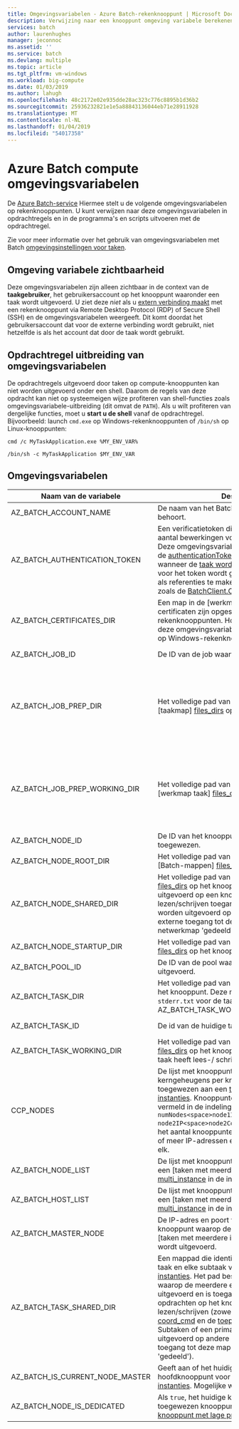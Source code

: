 ```yaml
---
title: Omgevingsvariabelen - Azure Batch-rekenknooppunt | Microsoft Docs
description: Verwijzing naar een knooppunt omgeving variabele berekenen voor Azure Batch-analyses.
services: batch
author: laurenhughes
manager: jeconnoc
ms.assetid: ''
ms.service: batch
ms.devlang: multiple
ms.topic: article
ms.tgt_pltfrm: vm-windows
ms.workload: big-compute
ms.date: 01/03/2019
ms.author: lahugh
ms.openlocfilehash: 48c2172e02e935dde28ac323c776c8895b1d36b2
ms.sourcegitcommit: 25936232821e1e5a88843136044eb71e28911928
ms.translationtype: MT
ms.contentlocale: nl-NL
ms.lasthandoff: 01/04/2019
ms.locfileid: "54017358"
---
```

# <a name="azure-batch-compute-node-environment-variables"></a>Azure Batch compute omgevingsvariabelen

De [Azure Batch-service](https://azure.microsoft.com/services/batch/) Hiermee stelt u de volgende omgevingsvariabelen op rekenknooppunten. U kunt verwijzen naar deze omgevingsvariabelen in opdrachtregels en in de programma's en scripts uitvoeren met de opdrachtregel.

Zie voor meer informatie over het gebruik van omgevingsvariabelen met Batch [omgevingsinstellingen voor taken](https://docs.microsoft.com/azure/batch/batch-api-basics#environment-settings-for-tasks).

## <a name="environment-variable-visibility"></a>Omgeving variabele zichtbaarheid

Deze omgevingsvariabelen zijn alleen zichtbaar in de context van de **taakgebruiker**, het gebruikersaccount op het knooppunt waaronder een taak wordt uitgevoerd. U ziet deze *niet* als u [extern verbinding maakt](https://azure.microsoft.com/documentation/articles/batch-api-basics/#connecting-to-compute-nodes) met een rekenknooppunt via Remote Desktop Protocol (RDP) of Secure Shell (SSH) en de omgevingsvariabelen weergeeft. Dit komt doordat het gebruikersaccount dat voor de externe verbinding wordt gebruikt, niet hetzelfde is als het account dat door de taak wordt gebruikt.

## <a name="command-line-expansion-of-environment-variables"></a>Opdrachtregel uitbreiding van omgevingsvariabelen

De opdrachtregels uitgevoerd door taken op compute-knooppunten kan niet worden uitgevoerd onder een shell. Daarom de regels van deze opdracht kan niet op systeemeigen wijze profiteren van shell-functies zoals omgevingsvariabele-uitbreiding (dit omvat de `PATH`). Als u wilt profiteren van dergelijke functies, moet u **start u de shell** vanaf de opdrachtregel. Bijvoorbeeld: launch `cmd.exe` op Windows-rekenknooppunten of `/bin/sh` op Linux-knooppunten:

`cmd /c MyTaskApplication.exe %MY_ENV_VAR%`

`/bin/sh -c MyTaskApplication $MY_ENV_VAR`

## <a name="environment-variables"></a>Omgevingsvariabelen

| Naam van de variabele                     | Description                                                              | Beschikbaarheid | Voorbeeld |
|-----------------------------------|--------------------------------------------------------------------------|--------------|---------|
| AZ_BATCH_ACCOUNT_NAME           | De naam van het Batch-account dat de taak behoort.                  | Alle taken.   | mybatchaccount |
| AZ_BATCH_AUTHENTICATION_TOKEN   | Een verificatietoken die toegang tot een beperkt aantal bewerkingen voor Batch-service verleent. Deze omgevingsvariabele is alleen aanwezig als de [authenticationTokenSettings](/rest/api/batchservice/task/add#authenticationtokensettings) zijn ingesteld wanneer de [taak wordt toegevoegd](/rest/api/batchservice/task/add#request-body). De waarde voor het token wordt gebruikt in de Batch-API's als referenties te maken van een Batch-client, zoals de [BatchClient.Open() .NET API](https://docs.microsoft.com/dotnet/api/microsoft.azure.batch.batchclient.open#Microsoft_Azure_Batch_BatchClient_Open_Microsoft_Azure_Batch_Auth_BatchTokenCredentials_). | Alle taken. | OAuth2-toegangstoken |
| AZ_BATCH_CERTIFICATES_DIR       | Een map in de [werkmap taak] [ files_dirs] op welke certificaten zijn opgeslagen voor Linux-rekenknooppunten. Houd er rekening mee dat deze omgevingsvariabele is niet van toepassing op Windows-rekenknooppunten.                                                  | Alle taken.   |  /mnt/batch/Tasks/workitems/batchjob001/Job-1/task001/certs |
| AZ_BATCH_JOB_ID                 | De ID van de job waartoe de taak behoort. | Alle taken, behalve de taak te starten. | batchjob001 |
| AZ_BATCH_JOB_PREP_DIR           | Het volledige pad van de taakvoorbereidingstaak [taakmap] [ files_dirs] op het knooppunt. | Alle taken met uitzondering van de begintaak en jobvoorbereidingstaak. Is alleen beschikbaar als de taak is geconfigureerd met een jobvoorbereidingstaak. | C:\user\tasks\workitems\jobprepreleasesamplejob\job-1\jobpreparation |
| AZ_BATCH_JOB_PREP_WORKING_DIR   | Het volledige pad van de taakvoorbereidingstaak [werkmap taak] [ files_dirs] op het knooppunt. | Alle taken met uitzondering van de begintaak en jobvoorbereidingstaak. Is alleen beschikbaar als de taak is geconfigureerd met een jobvoorbereidingstaak. | C:\user\tasks\workitems\jobprepreleasesamplejob\job-1\jobpreparation\wd |
| AZ_BATCH_NODE_ID                | De ID van het knooppunt dat de taak is toegewezen. | Alle taken. | tvm-1219235766_3-20160919t172711z |
| AZ_BATCH_NODE_ROOT_DIR          | Het volledige pad van de hoofdmap van alle [Batch-mappen] [ files_dirs] op het knooppunt. | Alle taken. | C:\user\tasks |
| AZ_BATCH_NODE_SHARED_DIR        | Het volledige pad van de [gedeelde map] [ files_dirs] op het knooppunt. Alle taken die worden uitgevoerd op een knooppunt hebt lezen/schrijven toegang tot deze map. Taken die worden uitgevoerd op andere knooppunten geen externe toegang tot deze map (dit is niet een netwerkmap 'gedeeld'). | Alle taken. | C:\user\tasks\shared |
| AZ_BATCH_NODE_STARTUP_DIR       | Het volledige pad van de [start taakmap] [ files_dirs] op het knooppunt. | Alle taken. | C:\user\tasks\startup |
| AZ_BATCH_POOL_ID                | De ID van de pool waarin de taak wordt uitgevoerd. | Alle taken. | batchpool001 |
| AZ_BATCH_TASK_DIR               | Het volledige pad van de [taakmap] [ files_dirs] op het knooppunt. Deze map bevat de `stdout.txt` en `stderr.txt` voor de taak en de AZ_BATCH_TASK_WORKING_DIR. | Alle taken. | C:\user\tasks\workitems\batchjob001\job-1\task001 |
| AZ_BATCH_TASK_ID                | De id van de huidige taak. | Alle taken, behalve de taak te starten. | task001 |
| AZ_BATCH_TASK_WORKING_DIR       | Het volledige pad van de [werkmap taak] [ files_dirs] op het knooppunt. De huidige actieve taak heeft lees-/ schrijftoegang tot deze map. | Alle taken. | C:\user\tasks\workitems\batchjob001\job-1\task001\wd |
| CCP_NODES                       | De lijst met knooppunten en het aantal kerngeheugens per knooppunt dat wordt toegewezen aan een [taken met meerdere instanties][multi_instance]. Knooppunten en kernen worden vermeld in de indeling `numNodes<space>node1IP<space>node1Cores<space>`<br/>`node2IP<space>node2Cores<space> ...`, waarbij het aantal knooppunten wordt gevolgd door een of meer IP-adressen en het aantal kernen voor elk. |  Meerdere exemplaren primaire en subtaken. |`2 10.0.0.4 1 10.0.0.5 1` |
| AZ_BATCH_NODE_LIST              | De lijst met knooppunten die zijn toegewezen aan een [taken met meerdere instanties] [ multi_instance] in de indeling `nodeIP;nodeIP`. | Meerdere exemplaren primaire en subtaken. | `10.0.0.4;10.0.0.5` |
| AZ_BATCH_HOST_LIST              | De lijst met knooppunten die zijn toegewezen aan een [taken met meerdere instanties] [ multi_instance] in de indeling `nodeIP,nodeIP`. | Meerdere exemplaren primaire en subtaken. | `10.0.0.4,10.0.0.5` |
| AZ_BATCH_MASTER_NODE            | De IP-adres en poort van de compute-knooppunt waarop de primaire taak van een [taken met meerdere instanties] [ multi_instance] wordt uitgevoerd. | Meerdere exemplaren primaire en subtaken. | `10.0.0.4:6000`|
| AZ_BATCH_TASK_SHARED_DIR | Een mappad die identiek zijn voor de primaire taak en elke subtaak van een [taken met meerdere instanties][multi_instance]. Het pad bestaat op elk knooppunt waarop de meerdere exemplaren taak wordt uitgevoerd en is toegankelijk voor de taak-opdrachten op het knooppunt uitgevoerd voor lezen/schrijven (zowel de [coördinatie opdracht] [ coord_cmd] en de [ toepassingsopdracht][app_cmd]). Subtaken of een primaire taak die worden uitgevoerd op andere knooppunten geen externe toegang tot deze map (dit is niet een netwerkmap 'gedeeld'). | Meerdere exemplaren primaire en subtaken. | C:\user\tasks\workitems\multiinstancesamplejob\job-1\multiinstancesampletask |
| AZ_BATCH_IS_CURRENT_NODE_MASTER | Geeft aan of het huidige knooppunt het hoofdknooppunt voor een [taken met meerdere instanties][multi_instance]. Mogelijke waarden zijn `true` en `false`.| Meerdere exemplaren primaire en subtaken. | `true` |
| AZ_BATCH_NODE_IS_DEDICATED | Als `true`, het huidige knooppunt is een toegewezen knooppunt. Als `false`, is het een [knooppunt met lage prioriteit](batch-low-pri-vms.md). | Alle taken. | `true` |

[files_dirs]: https://azure.microsoft.com/documentation/articles/batch-api-basics/#files-and-directories
[multi_instance]: https://azure.microsoft.com/documentation/articles/batch-mpi/
[coord_cmd]: https://azure.microsoft.com/documentation/articles/batch-mpi/#coordination-command
[app_cmd]: https://azure.microsoft.com/documentation/articles/batch-mpi/#application-command
